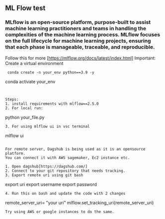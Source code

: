 ## ML Flow test

### MLflow is an open-source platform, purpose-built to assist machine learning practitioners and teams in handling the complexities of the machine learning process. MLflow focuses on the full lifecycle for machine learning projects, ensuring that each phase is manageable, traceable, and reproducible.

Follow this for more [https://mlflow.org/docs/latest/index.html]
Important: Create a virtual environment 
```
 conda create -n your_env python==3.9 -y
 ```
 conda activate your_env
 ```


Steps:
1. install requirements with mlflow==2.5.0
2. For local run:
``` 
python your_file.py
```
3. For using mlflow ui in vsc terminal
``` 
mlflow ui
```

For remote server, Dagshub is being used as it is an opensource platform.
You can connect it with AWS sagemaker, Ec2 instance etc.

1. Open dagshub[https://dagshub.com/]
2. Connect to your git repository that needs tracking.
3. Export remote uri using git bash
```
export uri 
export username
export password
```
4. Run this on bash and update the code with 2 changes
```
remote_server_uri= "your uri"
mlflow.set_tracking_uri(remote_server_uri)
```
Try using AWS or google instances to do the same.